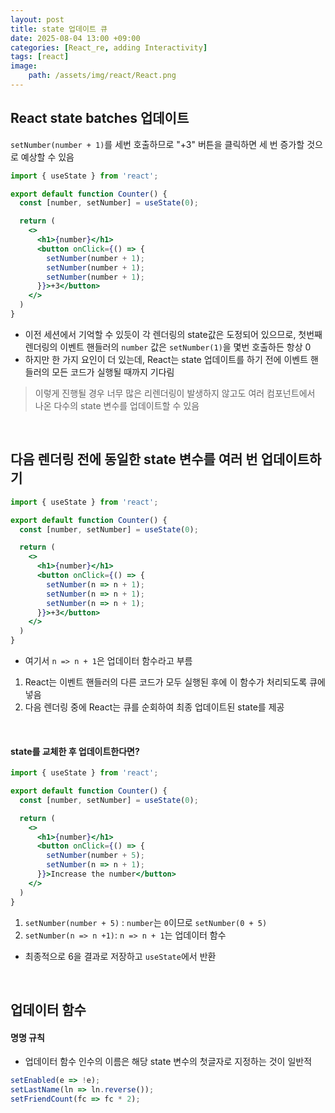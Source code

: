 ```yaml
---
layout: post
title: state 업데이트 큐
date: 2025-08-04 13:00 +09:00
categories: [React_re, adding Interactivity]
tags: [react]
image:
    path: /assets/img/react/React.png
---
```


## React state batches 업데이트

`setNumber(number + 1)`를 세번 호출하므로 "+3" 버튼을 클릭하면 세 번 증가할 것으로 예상할 수 있음

```jsx
import { useState } from 'react';

export default function Counter() {
  const [number, setNumber] = useState(0);

  return (
    <>
      <h1>{number}</h1>
      <button onClick={() => {
        setNumber(number + 1);
        setNumber(number + 1);
        setNumber(number + 1);
      }}>+3</button>
    </>
  )
}
```

- 이전 세션에서 기억할 수 있듯이 각 렌더링의 state값은 도정되어 있으므로, 첫번째 렌더링의 이벤트 핸들러의 `number` 값은 `setNumber(1)`을 몇번 호출하든 항상 0
- 하지만 한 가지 요인이 더 있는데, React는 state 업데이트를 하기 전에 이벤트 핸들러의 모든 코드가 실행될 때까지 기다림

> 이렇게 진행될 경우 너무 많은 리렌더링이 발생하지 않고도 여러 컴포넌트에서 나온 다수의 state 변수를 업데이트할 수 있음

<br>

## 다음 렌더링 전에 동일한 state 변수를 여러 번 업데이트하기

```jsx
import { useState } from 'react';

export default function Counter() {
  const [number, setNumber] = useState(0);

  return (
    <>
      <h1>{number}</h1>
      <button onClick={() => {
        setNumber(n => n + 1);
        setNumber(n => n + 1);
        setNumber(n => n + 1);
      }}>+3</button>
    </>
  )
}
```

- 여기서 `n => n + 1`은 업데이터 함수라고 부름

1. React는 이벤트 핸들러의 다른 코드가 모두 실행된 후에 이 함수가 처리되도록 큐에 넣음
2. 다음 렌더링 중에 React는 큐를 순회하여 최종 업데이트된 state를 제공

<br>

#### state를 교체한 후 업데이트한다면?

```jsx
import { useState } from 'react';

export default function Counter() {
  const [number, setNumber] = useState(0);

  return (
    <>
      <h1>{number}</h1>
      <button onClick={() => {
        setNumber(number + 5);
        setNumber(n => n + 1);
      }}>Increase the number</button>
    </>
  )
}
```

1. `setNumber(number + 5)` : `number`는 `0`이므로 `setNumber(0 + 5)`
2. `setNumber(n => n +1)`: `n => n + 1`는 업데이터 함수

- 최종적으로 6을 결과로 저장하고 `useState`에서 반환

<br>

## 업데이터 함수

#### 명명 규칙

- 업데이터 함수 인수의 이름은 해당 state 변수의 첫글자로 지정하는 것이 일반적

```jsx
setEnabled(e => !e);
setLastName(ln => ln.reverse());
setFriendCount(fc => fc * 2);
```